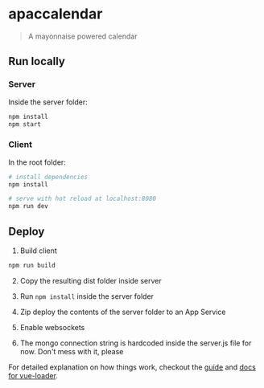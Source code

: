 # apaccalendar

> A mayonnaise powered calendar

## Run locally

### Server

Inside the server folder:
``` bash
npm install
npm start
```

### Client

In the root folder:
``` bash
# install dependencies
npm install

# serve with hot reload at localhost:8080
npm run dev
```

## Deploy

1. Build client

``` bash
npm run build
```

2. Copy the resulting dist folder inside server

3. Run ```npm install``` inside the server folder

4. Zip deploy the contents of the server folder to an App Service

5. Enable websockets

6. The mongo connection string is hardcoded inside the server.js file for now. Don't mess with it, please

For detailed explanation on how things work, checkout the [guide](http://vuejs-templates.github.io/webpack/) and [docs for vue-loader](http://vuejs.github.io/vue-loader).
